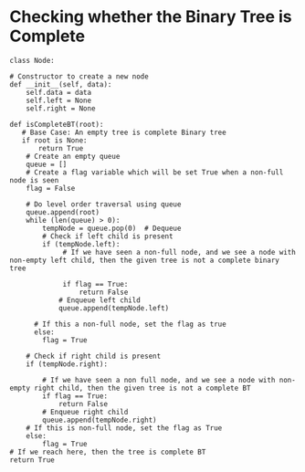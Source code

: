# Checking whether the Binary Tree is Complete


   
    class Node:

    # Constructor to create a new node
    def __init__(self, data):
        self.data = data
        self.left = None
        self.right = None

    def isCompleteBT(root):
       # Base Case: An empty tree is complete Binary tree
       if root is None:
           return True
        # Create an empty queue
        queue = []
        # Create a flag variable which will be set True when a non-full node is seen
        flag = False

        # Do level order traversal using queue
        queue.append(root)
        while (len(queue) > 0):
            tempNode = queue.pop(0)  # Dequeue
            # Check if left child is present
            if (tempNode.left):
                 # If we have seen a non-full node, and we see a node with non-empty left child, then the given tree is not a complete binary tree
                 
                 if flag == True:
                     return False
                # Enqueue left child
                queue.append(tempNode.left)
                
          # If this a non-full node, set the flag as true
          else:
            flag = True

        # Check if right child is present
        if (tempNode.right):

            # If we have seen a non full node, and we see a node with non-empty right child, then the given tree is not a complete BT
            if flag == True:
                return False
            # Enqueue right child
            queue.append(tempNode.right)
        # If this is non-full node, set the flag as True
        else:
            flag = True
    # If we reach here, then the tree is complete BT
    return True
